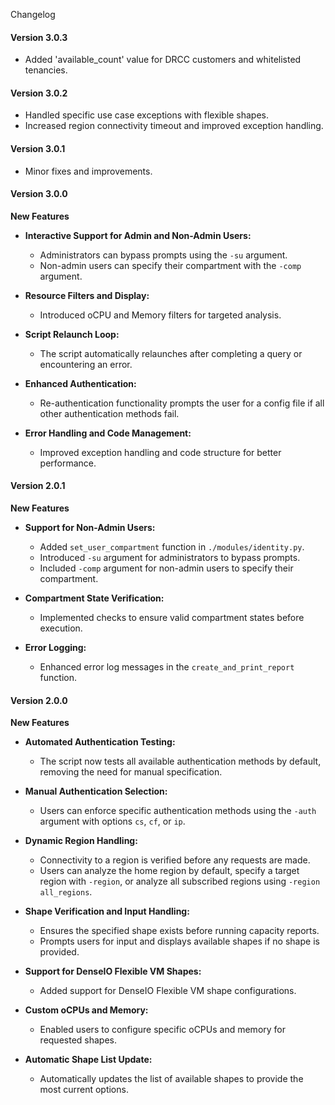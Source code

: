 Changelog

#### Version 3.0.3
- Added 'available_count' value for DRCC customers and whitelisted tenancies.

#### Version 3.0.2
- Handled specific use case exceptions with flexible shapes.
- Increased region connectivity timeout and improved exception handling.

#### Version 3.0.1
- Minor fixes and improvements.

#### Version 3.0.0
**New Features**
- **Interactive Support for Admin and Non-Admin Users:**
  - Administrators can bypass prompts using the `-su` argument.
  - Non-admin users can specify their compartment with the `-comp` argument.

- **Resource Filters and Display:**
  - Introduced oCPU and Memory filters for targeted analysis.

- **Script Relaunch Loop:**
  - The script automatically relaunches after completing a query or encountering an error.

- **Enhanced Authentication:**
  - Re-authentication functionality prompts the user for a config file if all other authentication methods fail.

- **Error Handling and Code Management:**
  - Improved exception handling and code structure for better performance.

#### Version 2.0.1
**New Features**
- **Support for Non-Admin Users:**
  - Added `set_user_compartment` function in `./modules/identity.py`.
  - Introduced `-su` argument for administrators to bypass prompts.
  - Included `-comp` argument for non-admin users to specify their compartment.

- **Compartment State Verification:**
  - Implemented checks to ensure valid compartment states before execution.

- **Error Logging:**
  - Enhanced error log messages in the `create_and_print_report` function.

#### Version 2.0.0
**New Features**
- **Automated Authentication Testing:**
  - The script now tests all available authentication methods by default, removing the need for manual specification.

- **Manual Authentication Selection:**
  - Users can enforce specific authentication methods using the `-auth` argument with options `cs`, `cf`, or `ip`.

- **Dynamic Region Handling:**
  - Connectivity to a region is verified before any requests are made.
  - Users can analyze the home region by default, specify a target region with `-region`, or analyze all subscribed regions using `-region all_regions`.

- **Shape Verification and Input Handling:**
  - Ensures the specified shape exists before running capacity reports.
  - Prompts users for input and displays available shapes if no shape is provided.

- **Support for DenseIO Flexible VM Shapes:**
  - Added support for DenseIO Flexible VM shape configurations.

- **Custom oCPUs and Memory:**
  - Enabled users to configure specific oCPUs and memory for requested shapes.

- **Automatic Shape List Update:**
  - Automatically updates the list of available shapes to provide the most current options.